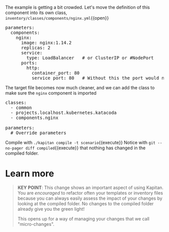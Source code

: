 The example is getting a bit crowded.
Let's move the definition of this component into its own class, `inventory/classes/components/nginx.yml`{{open}}

<pre class="file" data-filename="inventory/classes/components/nginx.yml" data-target="replace">
parameters:
  components:
    nginx:
      image: nginx:1.14.2
      replicas: 2
      service:
        type: LoadBalancer   # or ClusterIP or #NodePort
      ports:
        http:
          container_port: 80
          service_port: 80   # Without this the port would not be exposed
</pre>

The target file becomes now much cleaner, and we can add the class to make sure the `nginx` component is imported
<pre class="file" data-filename="inventory/targets/scenario.yml" data-target="replace">
classes:
  - common
  - projects.localhost.kubernetes.katacoda
  - components.nginx

parameters:
  # Override parameters
</pre>

Compile with `./kapitan compile -t scenario`{{execute}}
Notice with `git --no-pager diff compiled`{{execute}} that nothing has changed in the compiled folder.

# Learn more
> **KEY POINT**: This change shows an important aspect of using Kapitan. You are *encouraged* to refactor often your templates or inventory files because you can always easily assess the impact of your changes by looking at the compiled folder. No changes to the compiled folder already give you the green light!
> 
> This opens up for a way of managing your changes that we call "micro-changes".